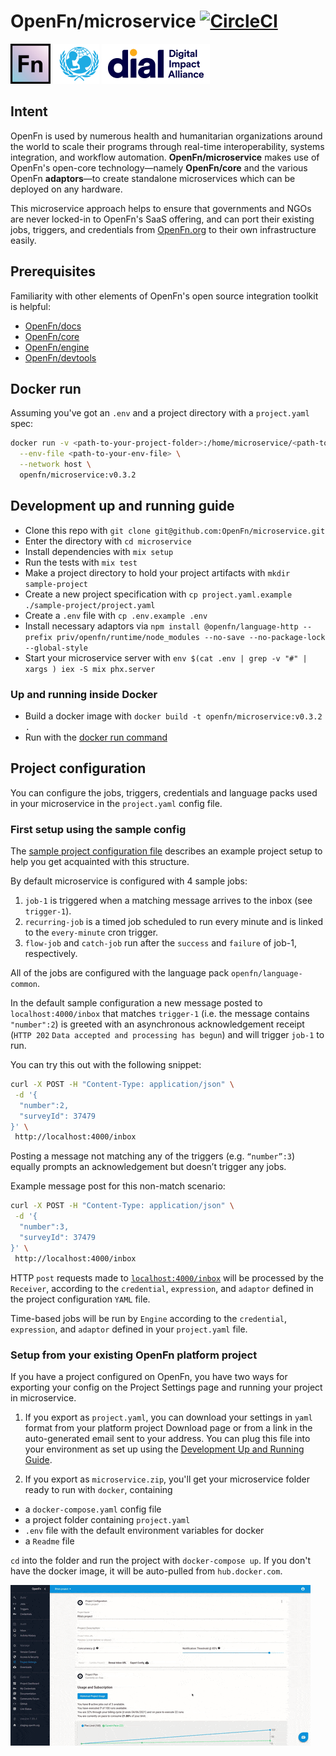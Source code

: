 # OpenFn/microservice [![CircleCI](https://circleci.com/gh/OpenFn/microservice.svg?style=svg)](https://circleci.com/gh/OpenFn/microservice)

[![openfn](assets/logo.png)](https://www.openfn.org)
[![unicef](https://raw.githubusercontent.com/OpenFn/microservice/master/assets/unicef.png)](https://digitalimpactalliance.org)
[![dial](https://raw.githubusercontent.com/OpenFn/microservice/master/assets/dial.png)](https://www.unicef.org)

## Intent

OpenFn is used by numerous health and humanitarian organizations around the
world to scale their programs through real-time interoperability, systems
integration, and workflow automation. **OpenFn/microservice** makes use of
OpenFn's open-core technology—namely **OpenFn/core** and the various OpenFn
**adaptors**—to create standalone microservices which can be deployed on any
hardware.

This microservice approach helps to ensure that governments and NGOs are never
locked-in to OpenFn's SaaS offering, and can port their existing jobs, triggers,
and credentials from [OpenFn.org](www.openfn.org) to their own infrastructure
easily.

## Prerequisites

Familiarity with other elements of OpenFn's open source integration toolkit is
helpful:

- [OpenFn/docs](https://docs.openfn.org)
- [OpenFn/core](https://github.com/openFn/core)
- [OpenFn/engine](https://github.com/openFn/engine)
- [OpenFn/devtools](https://openfn.github.io/devtools/)

## Docker run

Assuming you've got an `.env` and a project directory with a `project.yaml`
spec:

```sh
docker run -v <path-to-your-project-folder>:/home/microservice/<path-to-your-project-folder> \
  --env-file <path-to-your-env-file> \
  --network host \
  openfn/microservice:v0.3.2
```

## Development up and running guide

- Clone this repo with `git clone git@github.com:OpenFn/microservice.git`
- Enter the directory with `cd microservice`
- Install dependencies with `mix setup`
- Run the tests with `mix test`
- Make a project directory to hold your project artifacts with
  `mkdir sample-project`
- Create a new project specification with
  `cp project.yaml.example ./sample-project/project.yaml`
- Create a `.env` file with `cp .env.example .env`
- Install necessary adaptors via
  `npm install @openfn/language-http --prefix priv/openfn/runtime/node_modules --no-save --no-package-lock --global-style`
- Start your microservice server with
  `env $(cat .env | grep -v "#" | xargs ) iex -S mix phx.server`

### Up and running inside Docker

- Build a docker image with `docker build -t openfn/microservice:v0.3.2 .`
- Run with the [docker run command](#Docker-run)

## Project configuration

You can configure the jobs, triggers, credentials and language packs used in
your microservice in the `project.yaml` config file.

### First setup using the sample config

The
[sample project configuration file](https://github.com/OpenFn/microservice/blob/main/project.yaml.example)
describes an example project setup to help you get acquainted with this
structure.

By default microservice is configured with 4 sample jobs:

1. `job-1` is triggered when a matching message arrives to the inbox (see
   `trigger-1`).
2. `recurring-job` is a timed job scheduled to run every minute and is linked to
   the `every-minute` cron trigger.
3. `flow-job` and `catch-job` run after the `success` and `failure` of job-1,
   respectively.

All of the jobs are configured with the language pack `openfn/language-common`.

In the default sample configuration a new message posted to
`localhost:4000/inbox` that matches `trigger-1` (i.e. the message contains
`"number":2`) is greeted with an asynchronous acknowledgement receipt
(`HTTP 202` `Data accepted and processing has begun`) and will trigger `job-1`
to run.

You can try this out with the following snippet:

```sh
curl -X POST -H "Content-Type: application/json" \
 -d '{
  "number":2,
  "surveyId": 37479
}' \
 http://localhost:4000/inbox
```

Posting a message not matching any of the triggers (e.g. `“number”:3`) equally
prompts an acknowledgement but doesn’t trigger any jobs.

Example message post for this non-match scenario:

```sh
curl -X POST -H "Content-Type: application/json" \
 -d '{
  "number":3,
  "surveyId": 37479
}' \
 http://localhost:4000/inbox
```

HTTP `post` requests made to
[`localhost:4000/inbox`](http://localhost:4000/inbox) will be processed by the
`Receiver`, according to the `credential`, `expression`, and `adaptor` defined
in the project configuration `YAML` file.

Time-based jobs will be run by `Engine` according to the `credential`,
`expression`, and `adaptor` defined in your `project.yaml` file.

### Setup from your existing OpenFn platform project

If you have a project configured on OpenFn, you have two ways for exporting your
config on the Project Settings page and running your project in microservice.

1. If you export as `project.yaml`, you can download your settings in `yaml`
   format from your platform project Download page or from a link in the
   auto-generated email sent to your address. You can plug this file into your
   environment as set up using the
   [Development Up and Running Guide](#Development-up-and-running-guide).

2. If you export as `microservice.zip`, you'll get your microservice folder
   ready to run with `docker`, containing

- a `docker-compose.yaml` config file
- a project folder containing `project.yaml`
- `.env` file with the default environment variables for docker
- a `Readme` file

`cd` into the folder and run the project with `docker-compose up`. If you don't
have the docker image, it will be auto-pulled from `hub.docker.com`.

![](https://github.com/OpenFn/microservice/blob/main/docs/assets/microservice_zip_export.gif)
